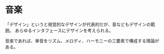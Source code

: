 # 音楽

「デザイン」というと視覚的なデザインが代表的だが、音などもデザインの範囲。
あらゆるインタフェースにデザインを考えられる。

音楽であれば、単音をリズム、メロディ、ハーモニーの三要素で構成する理論がある。
